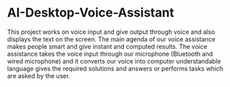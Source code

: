 # AI-Desktop-Voice-Assistant
This project works on voice input and give output through voice and also displays the text on the screen. The main agenda of our voice assistance makes people smart and give instant and computed results. The voice assistance takes the voice input through our microphone (Bluetooth and wired microphone) and it converts our voice into computer understandable language gives the required solutions and answers or performs tasks which are asked by the user.
